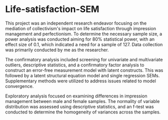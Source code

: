 # Life-satisfaction-SEM

This project was an independent research endeavor focusing on the mediation of collectivism's impact on life satisfaction through impression management and perfectionism. To determine the necessary sample size, a power analysis was conducted aiming for 80% statistical power, with an effect size of 0.1, which indicated a need for a sample of 127. Data collection was primarily conducted by me as the researcher. 

The confirmatory analysis included screening for univariate and multivariate outliers, descriptive statistics, and a confirmatory factor analysis to construct an error-free measurement model with latent constructs. This was followed by a latent structural equation model and single regression SEMs. Supplementary methods were utilized to address issues related to model convergence. 

Exploratory analysis focused on examining differences in impression management between male and female samples. The normality of variable distribution was assessed using descriptive statistics, and an f-test was conducted to determine the homogeneity of variances across the samples.






